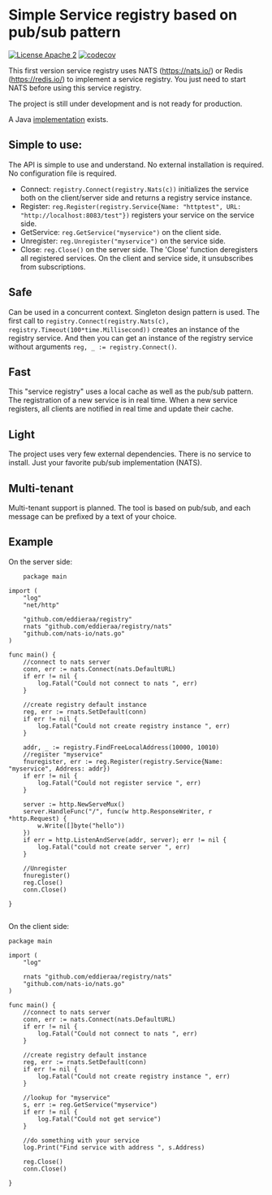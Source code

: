 # Simple Service registry based on pub/sub pattern

[![License Apache 2](https://img.shields.io/badge/License-Apache2-blue.svg)](https://www.apache.org/licenses/LICENSE-2.0)
[![codecov](https://codecov.io/github/eddieraa/registry/branch/master/graph/badge.svg?token=6D2JTBBL0P)](https://codecov.io/github/eddieraa/registry)

This first version service registry uses NATS (https://nats.io/) or Redis (https://redis.io/) to implement a service registry.
You just need to start NATS before using this service registry.

The project is still under development and is not ready for production.

A Java [implementation](https://github.com/eddieraa/registry-java) exists.

## Simple to use:
The API is simple to use and understand. No external installation is required.
No configuration file is required.
- Connect: `registry.Connect(registry.Nats(c))` initializes the service both on the client/server side and returns a registry service instance.
- Register: `reg.Register(registry.Service{Name: "httptest", URL: "http://localhost:8083/test"})` registers your service on the service side.
- GetService: `reg.GetService("myservice")` on the client side.
- Unregister: `reg.Unregister("myservice")` on the service side.
- Close: `reg.Close()` on the server side. The 'Close' function deregisters all registered services. On the client and service side, it unsubscribes from subscriptions.

## Safe

Can be used in a concurrent context. Singleton design pattern is used.
The first call to `registry.Connect(registry.Nats(c), registry.Timeout(100*time.Millisecond))` creates an instance of the registry service.
And then you can get an instance of the registry service without arguments `reg, _ := registry.Connect()`.

## Fast
This "service registry" uses a local cache as well as the pub/sub pattern. The registration of a new service is in real time.
When a new service registers, all clients are notified in real time and update their cache.

## Light
The project uses very few external dependencies. There is no service to install. Just your favorite pub/sub implementation (NATS).

## Multi-tenant
Multi-tenant support is planned. The tool is based on pub/sub, and each message can be prefixed by a text of your choice.

## Example

On the server side:
```golang
    package main

import (
	"log"
	"net/http"

	"github.com/eddieraa/registry"
	rnats "github.com/eddieraa/registry/nats"
	"github.com/nats-io/nats.go"
)

func main() {
	//connect to nats server
	conn, err := nats.Connect(nats.DefaultURL)
	if err != nil {
		log.Fatal("Could not connect to nats ", err)
	}

	//create registry default instance
	reg, err := rnats.SetDefault(conn)
	if err != nil {
		log.Fatal("Could not create registry instance ", err)
	}

	addr, _ := registry.FindFreeLocalAddress(10000, 10010)
	//register "myservice"
	fnuregister, err := reg.Register(registry.Service{Name: "myservice", Address: addr})
	if err != nil {
		log.Fatal("Could not register service ", err)
	}

	server := http.NewServeMux()
	server.HandleFunc("/", func(w http.ResponseWriter, r *http.Request) {
		w.Write([]byte("hello"))
	})
	if err = http.ListenAndServe(addr, server); err != nil {
		log.Fatal("could not create server ", err)
	}

	//Unregister
	fnuregister()
	reg.Close()
	conn.Close()

}
    
```

On the client side:
```golang
package main

import (
	"log"

	rnats "github.com/eddieraa/registry/nats"
	"github.com/nats-io/nats.go"
)

func main() {
	//connect to nats server
	conn, err := nats.Connect(nats.DefaultURL)
	if err != nil {
		log.Fatal("Could not connect to nats ", err)
	}

	//create registry default instance
	reg, err := rnats.SetDefault(conn)
	if err != nil {
		log.Fatal("Could not create registry instance ", err)
	}

	//lookup for "myservice"
	s, err := reg.GetService("myservice")
	if err != nil {
		log.Fatal("Could not get service")
	}

	//do something with your service
	log.Print("Find service with address ", s.Address)

	reg.Close()
	conn.Close()

}

```
